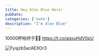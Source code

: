 ```yaml
---
title: Hey Alex Blue Here!
pubDate: 
categories: ['note']
description: "I'm Alex Blue"
---
```


10000杯啦终于🤗🤗 https://t.co/agxuHdV0pU

![Fysjzb5acAEXOr3](./attachments/bafybeiee2ijqoqtfdfau2bdp4wyhoav5ovhxwc7runuah3nqkvpjr33tm4)